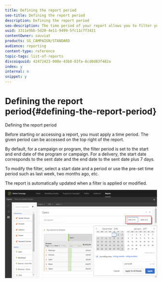 ```yaml
---
title: Defining the report period
seo-title: Defining the report period
description: Defining the report period
seo-description: The time period of your report allows you to filter your data depending on the chosen dates.
uuid: 3311e9bb-5d20-4e11-9499-5fc11c7f3421
contentOwner: sauviat
products: SG_CAMPAIGN/STANDARD
audience: reporting
content-type: reference
topic-tags: list-of-reports
discoiquuid: 42472423-000e-43b8-83fa-8cd0d83f482a
index: y
internal: n
snippet: y
---
```


# Defining the report period{#defining-the-report-period}

Defining the report period

Before starting or accessing a report, you must apply a time period. The given period can be accessed on the top right of the report.

By default, for a campaign or program, the filter period is set to the start and end date of the program or campaign. For a delivery, the start date corresponds to the sent date and the end date to the sent date plus 7 days.

To modify the filter, select a start date and a period or use the pre-set time period such as last week, two months ago, etc.

The report is automatically updated when a filter is applied or modified.

![](assets/campaign_reports_5.png)

